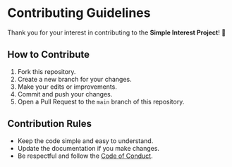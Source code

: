 # Contributing Guidelines

Thank you for your interest in contributing to the **Simple Interest Project**! 🎉

## How to Contribute
1. Fork this repository.
2. Create a new branch for your changes.
3. Make your edits or improvements.
4. Commit and push your changes.
5. Open a Pull Request to the `main` branch of this repository.

## Contribution Rules
- Keep the code simple and easy to understand.
- Update the documentation if you make changes.
- Be respectful and follow the [Code of Conduct](./CODE_OF_CONDUCT.md).
